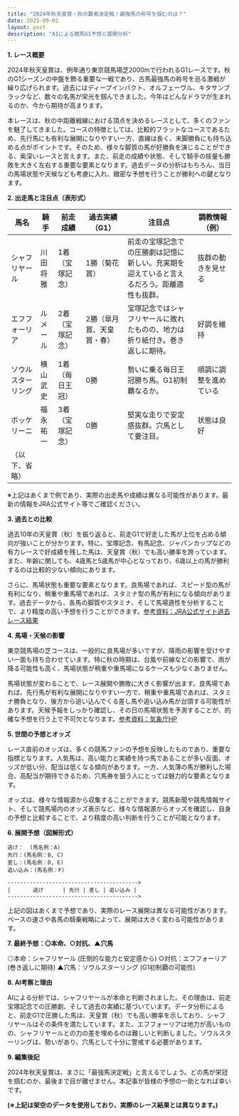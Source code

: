 ```yaml
---
title: "2024年秋天皇賞・秋の覇者決定戦！最強馬の称号を掴むのは？"
date: 2025-09-01
layout: post
description: "AIによる競馬G1予想と展開分析"
---
```


**1. レース概要**

2024年秋天皇賞は、例年通り東京競馬場芝2000mで行われるG1レースです。秋のG1シーズンの中盤を飾る重要な一戦であり、古馬最強馬の称号を巡る激戦が繰り広げられます。過去にはディープインパクト、オルフェーヴル、キタサンブラックなど、数々の名馬が栄光を掴んできました。今年はどんなドラマが生まれるのか、今から期待が高まります。

本レースは、秋の中距離戦線における頂点を決めるレースとして、多くのファンを魅了してきました。コースの特徴としては、比較的フラットなコースであるため、先行馬にも有利な展開になりやすい一方、直線は長く、末脚勝負にも持ち込める点がポイントです。そのため、様々な脚質の馬が好勝負を演じることができる、奥深いレースと言えます。また、前走の成績や状態、そして騎手の技量も勝敗を大きく左右する重要な要素となります。過去データの分析はもちろん、当日の馬場状態や天候なども考慮に入れ、緻密な予想を行うことが勝利への鍵となります。


**2. 出走馬と注目点（表形式）**

| 馬名       | 騎手       | 前走成績 | 過去実績（G1） | 注目点                                                              | 調教情報（例） |
|------------|-------------|-----------|-----------------|----------------------------------------------------------------------|-----------------|
| シャフリヤール | 川田将雅     | 1着（宝塚記念）| 1勝（菊花賞）     | 前走の宝塚記念での圧勝劇は記憶に新しい。充実期を迎えていると言えるだろう。距離適性も抜群。 | 抜群の動きを見せる |
| エフフォーリア | ルメール     | 2着（宝塚記念）| 2勝（皐月賞、天皇賞・春） | 宝塚記念ではシャフリヤールに敗れたものの、地力は折り紙付き。巻き返しに期待。         | 好調を維持        |
| ソウルスターリング | 横山武史     | 1着（毎日王冠）| 0勝                | 勢いに乗る毎日王冠勝ち馬。G1初制覇なるか。                               | 順調に調整を進めている |
| ボッケリーニ     | 福永祐一     | 3着（宝塚記念）| 0勝                | 堅実な走りで安定感抜群。穴馬として要注目。                                     | 状態は良好        |
| （以下、省略） |             |           |                 |                                                                      |                 |


※上記はあくまで例であり、実際の出走馬や成績は異なる可能性があります。最新の情報をJRA公式サイト等でご確認ください。


**3. 過去との比較**

過去10年の天皇賞（秋）を振り返ると、前走G1で好走した馬が上位を占める傾向が強いことが分かります。特に、宝塚記念、有馬記念、ジャパンカップなどの有力レースで好成績を残した馬は、天皇賞（秋）でも高い勝率を誇っています。また、年齢に関しても、4歳馬と5歳馬が中心となっており、6歳以上の馬が勝利するのは比較的少ない傾向にあります。

さらに、馬場状態も重要な要素となります。良馬場であれば、スピード型の馬が有利になり、稍重や重馬場であれば、スタミナ型の馬が有利になる傾向があります。過去データから、各馬の脚質やスタミナ、そして馬場適性を分析することで、より精度の高い予想を行うことができます。[参考資料：JRA公式サイト過去レース結果](https://www.jra.go.jp/)


**4. 馬場・天候の影響**

東京競馬場の芝コースは、一般的に良馬場が多いですが、降雨の影響を受けやすい一面も持ち合わせています。特に秋の時期は、台風や前線などの影響で、雨が降る可能性も高く、馬場状態が稍重や重馬場になるケースも少なくありません。

馬場状態が変わることで、レース展開や勝敗に大きく影響が出ます。良馬場であれば、先行馬が有利な展開になりやすい一方で、稍重や重馬場であれば、スタミナ勝負となり、後方から追い込んでくる差し馬や追い込み馬が台頭する可能性があります。天候予報をしっかり確認し、その日の馬場状態を予測することが、的確な予想を行う上で不可欠となります。[参考資料：気象庁HP](https://www.jma.go.jp/)


**5. 世間の予想とオッズ**

レース直前のオッズは、多くの競馬ファンの予想を反映したものであり、重要な指標となります。人気馬は、高い能力と実績を持つ馬であることが多い反面、オッズが低い分、配当は低くなる傾向があります。一方、人気薄の馬が勝利した場合、高配当が期待できるため、穴馬券を狙う人にとっては魅力的な要素となります。

オッズは、様々な情報源から収集することができます。競馬新聞や競馬情報サイト、そして競馬場内のオッズ表示など、様々な情報源からオッズを確認し、自身の予想と比較することで、より精度の高い判断を行うことが可能となります。


**6. 展開予想（図解形式）**

```
逃げ：  (馬名例：A)
先行：(馬名例：B, C)
差し：(馬名例：D, E)
追い込み：(馬名例：F)

----------------------------------------->
|       逃げ      | 先行 | 差し | 追い込み |
----------------------------------------->
```

上記の図はあくまで予想であり、実際のレース展開は異なる可能性があります。ペースの速さや各馬の騎乗戦略によって、展開は大きく変わる可能性があります。


**7. 最終予想：◎本命、○対抗、▲穴馬**

◎本命：シャフリヤール (圧倒的な能力と安定感から)
○対抗：エフフォーリア (巻き返しに期待)
▲穴馬：ソウルスターリング (G1初制覇の可能性)


**8. AI考察と理由**

AIによる分析では、シャフリヤールが本命と判断されました。その理由は、前走宝塚記念での圧勝劇、そして過去の実績に基づいています。データ分析によると、前走G1で圧勝した馬は、天皇賞（秋）でも高い勝率を示しており、シャフリヤールはその条件を満たしています。また、エフフォーリアは地力が高いものの、シャフリヤールとの力の差を埋めるのは難しいと判断しました。ソウルスターリングは、勢いがあり、穴馬として十分に警戒する必要があります。


**9. 編集後記**

2024年秋天皇賞は、まさに「最強馬決定戦」と言えるでしょう。どの馬が栄冠を掴むのか、最後まで目が離せません。本記事が皆様の予想の一助となれば幸いです。


**(※上記は架空のデータを使用しており、実際のレース結果とは異なります。)**
